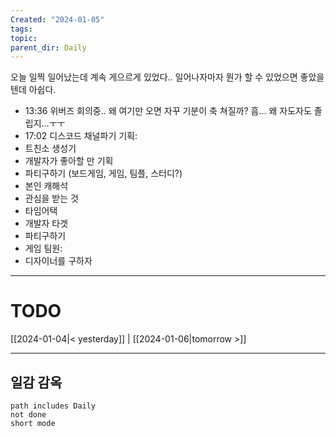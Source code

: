 ```yaml
---
Created: "2024-01-05"
tags: 
topic: 
parent_dir: Daily
---
```

오늘 일찍 일어났는데 계속 게으르게 있었다.. 일어나자마자 뭔가 할 수 있었으면 좋았을텐데 아쉽다. 
- 13:36 
위버즈 회의중.. 왜 여기만 오면 자꾸 기분이 축 쳐질까? 흠... 왜 자도자도 졸립지...ㅜㅜ 
- 17:02
디스코드 채널파기
기획: 
- 트친소 생성기 
- 개발자가 좋아할 만 기획 
- 파티구하기 (보드게임, 게임, 팀플, 스터디?) 
- 본인 캐해석 
- 관심을 받는 것 
- 타임어택 
- 개발자 타겟 
- 파티구하기 
- 게임 
팀원:
- 디자이너를 구하자 

----
# TODO
  
[[2024-01-04|< yesterday]] | [[2024-01-06|tomorrow >]]  
  
---  
## 일감 감옥  
```tasks  
path includes Daily  
not done  
short mode  
```